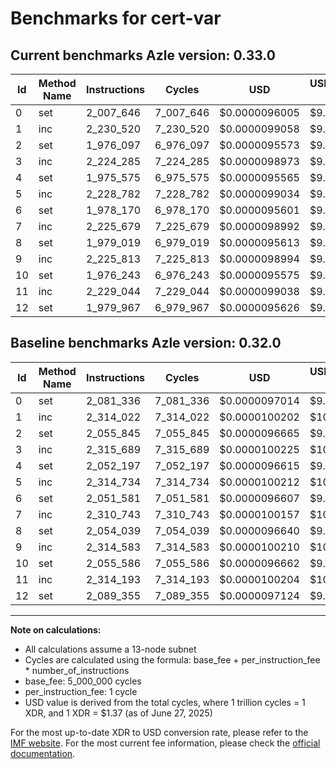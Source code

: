 # Benchmarks for cert-var

## Current benchmarks Azle version: 0.33.0

| Id  | Method Name | Instructions | Cycles    | USD           | USD/Million Calls | Change                              |
| --- | ----------- | ------------ | --------- | ------------- | ----------------- | ----------------------------------- |
| 0   | set         | 2_007_646    | 7_007_646 | $0.0000096005 | $9.60             | <font color="green">-73_690</font>  |
| 1   | inc         | 2_230_520    | 7_230_520 | $0.0000099058 | $9.90             | <font color="green">-83_502</font>  |
| 2   | set         | 1_976_097    | 6_976_097 | $0.0000095573 | $9.55             | <font color="green">-79_748</font>  |
| 3   | inc         | 2_224_285    | 7_224_285 | $0.0000098973 | $9.89             | <font color="green">-91_404</font>  |
| 4   | set         | 1_975_575    | 6_975_575 | $0.0000095565 | $9.55             | <font color="green">-76_622</font>  |
| 5   | inc         | 2_228_782    | 7_228_782 | $0.0000099034 | $9.90             | <font color="green">-85_952</font>  |
| 6   | set         | 1_978_170    | 6_978_170 | $0.0000095601 | $9.56             | <font color="green">-73_411</font>  |
| 7   | inc         | 2_225_679    | 7_225_679 | $0.0000098992 | $9.89             | <font color="green">-85_064</font>  |
| 8   | set         | 1_979_019    | 6_979_019 | $0.0000095613 | $9.56             | <font color="green">-75_020</font>  |
| 9   | inc         | 2_225_813    | 7_225_813 | $0.0000098994 | $9.89             | <font color="green">-88_770</font>  |
| 10  | set         | 1_976_243    | 6_976_243 | $0.0000095575 | $9.55             | <font color="green">-79_343</font>  |
| 11  | inc         | 2_229_044    | 7_229_044 | $0.0000099038 | $9.90             | <font color="green">-85_149</font>  |
| 12  | set         | 1_979_967    | 6_979_967 | $0.0000095626 | $9.56             | <font color="green">-109_388</font> |

## Baseline benchmarks Azle version: 0.32.0

| Id  | Method Name | Instructions | Cycles    | USD           | USD/Million Calls |
| --- | ----------- | ------------ | --------- | ------------- | ----------------- |
| 0   | set         | 2_081_336    | 7_081_336 | $0.0000097014 | $9.70             |
| 1   | inc         | 2_314_022    | 7_314_022 | $0.0000100202 | $10.02            |
| 2   | set         | 2_055_845    | 7_055_845 | $0.0000096665 | $9.66             |
| 3   | inc         | 2_315_689    | 7_315_689 | $0.0000100225 | $10.02            |
| 4   | set         | 2_052_197    | 7_052_197 | $0.0000096615 | $9.66             |
| 5   | inc         | 2_314_734    | 7_314_734 | $0.0000100212 | $10.02            |
| 6   | set         | 2_051_581    | 7_051_581 | $0.0000096607 | $9.66             |
| 7   | inc         | 2_310_743    | 7_310_743 | $0.0000100157 | $10.01            |
| 8   | set         | 2_054_039    | 7_054_039 | $0.0000096640 | $9.66             |
| 9   | inc         | 2_314_583    | 7_314_583 | $0.0000100210 | $10.02            |
| 10  | set         | 2_055_586    | 7_055_586 | $0.0000096662 | $9.66             |
| 11  | inc         | 2_314_193    | 7_314_193 | $0.0000100204 | $10.02            |
| 12  | set         | 2_089_355    | 7_089_355 | $0.0000097124 | $9.71             |

---

**Note on calculations:**

- All calculations assume a 13-node subnet
- Cycles are calculated using the formula: base_fee + per_instruction_fee \* number_of_instructions
- base_fee: 5_000_000 cycles
- per_instruction_fee: 1 cycle
- USD value is derived from the total cycles, where 1 trillion cycles = 1 XDR, and 1 XDR = $1.37 (as of June 27, 2025)

For the most up-to-date XDR to USD conversion rate, please refer to the [IMF website](https://www.imf.org/external/np/fin/data/rms_sdrv.aspx).
For the most current fee information, please check the [official documentation](https://internetcomputer.org/docs/references/cycles-cost-formulas).
